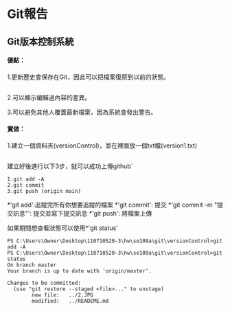 # Git報告

## Git版本控制系統
#### 優點：

1.更新歷史會保存在Git，因此可以把檔案復原到以前的狀態。

<img src=''>

2.可以顯示編輯過內容的差異。

3.可以避免其他人覆蓋最新檔案，因為系統會發出警告。

#### 實做：

1.建立一個資料夾(versionControl)，並在裡面放一個txt檔(version1.txt)

<img src=''>

建立好後進行以下3步，就可以成功上傳github`
```
1.git add -A
2.git commit 
3.git push (origin main)
```
*'git add':追蹤完所有你想要追蹤的檔案
*'git commit': 提交
*'git commit -m "提交訊息"': 提交並寫下提交訊息
*'git push': 將檔案上傳

如果期間想查看狀態可以使用*'git status'
```
PS C:\Users\Owner\Desktop\110710520-3\hw\se109a\git\versionControl>git add -A
PS C:\Users\Owner\Desktop\110710520-3\hw\se109a\git\versionControl>git status
On branch master
Your branch is up to date with 'origin/master'.

Changes to be committed:
  (use "git restore --staged <file>..." to unstage)
        new file:   ../2.JPG
        modified:   ../READEME.md
```
